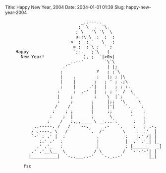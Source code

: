 Title: Happy New Year, 2004
Date: 2004-01-01 01:39
Slug: happy-new-year-2004

<pre>
                             _..---..
                            ;  \  .  `\.
                           ; \   `\ `\  \
                           a ;\ \  ;  ;  ;
                         <  ;  ; `   \   ;
                          = ;  ;`\ ;  ` ;
    Happy                 `;-.   ;`\   (
      New Year!               ), ;  `|>0<|
                        _..--'        `\`\  
                      .'               | |;  
                     ;             Y   ; ;`\ 
                     |    ,        ;   |; ; |\ 
                     |    |       ;   ; ' ; .;\ 
                     ;    |     .'|   |   ; ; :. 
                    :     ;  ,-'  |   ; ; '  /  \ 
                    |    ;        ;    \  |`;    `.
                    :    ;       ;     |;;  '\     \
                   /    /        |     |'|    `.    :
                  :    ; ;       |     :;       :    :
                 :    ;  |       ;      \       '    ;
                :    /   :,,,____ \ __...`.      :   |
           ..-----. /   /    --.      .-   `.    :   ; .-.
          / .----. \   /        `.  /'       \    :  .'  |
          `-' : .' |  :            .          :   |.' /| |
             :.' .'  :             |          |  ,' .'_| |_
            .' .'_   :             |          : [______   _]
          .' .'__\__  \           / \        /  `-'-'-'| |
         |__________|  `-..___..-'   `-._..-'          |_|

       fsc
</pre>


